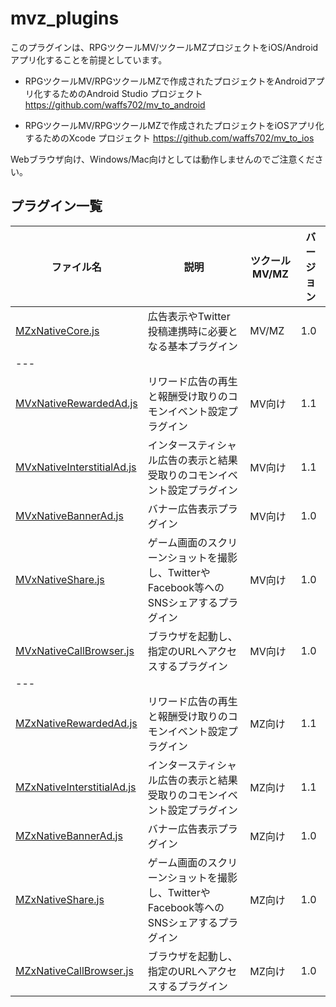 # mvz_plugins

このプラグインは、RPGツクールMV/ツクールMZプロジェクトをiOS/Androidアプリ化することを前提としています。
* RPGツクールMV/RPGツクールMZで作成されたプロジェクトをAndroidアプリ化するためのAndroid Studio プロジェクト
https://github.com/waffs702/mv_to_android

* RPGツクールMV/RPGツクールMZで作成されたプロジェクトをiOSアプリ化するためのXcode プロジェクト
https://github.com/waffs702/mv_to_ios

Webブラウザ向け、Windows/Mac向けとしては動作しませんのでご注意ください。

## プラグイン一覧

| ファイル名 | 説明 | ツクールMV/MZ | バージョン |
|--------|--------|--------|--------|
| [MZxNativeCore.js](https://raw.githubusercontent.com/waffs702/mvz_plugins/main/MZxNativeCore.js) | 広告表示やTwitter投稿連携時に必要となる基本プラグイン | MV/MZ | 1.0 |
| --- | | | |
| [MVxNativeRewardedAd.js](https://raw.githubusercontent.com/waffs702/mvz_plugins/main/MVxNativeRewardedAd.js) | リワード広告の再生と報酬受け取りのコモンイベント設定プラグイン | MV向け | 1.1 |
| [MVxNativeInterstitialAd.js](https://raw.githubusercontent.com/waffs702/mvz_plugins/main/MVxNativeInterstitialAd.js) | インタースティシャル広告の表示と結果受取りのコモンイベント設定プラグイン | MV向け | 1.1 |
| [MVxNativeBannerAd.js](https://raw.githubusercontent.com/waffs702/mvz_plugins/main/MVxNativeBannerAd.js) | バナー広告表示プラグイン | MV向け | 1.0 |
| [MVxNativeShare.js](https://raw.githubusercontent.com/waffs702/mvz_plugins/main/MVxNativeShare.js) | ゲーム画面のスクリーンショットを撮影し、TwitterやFacebook等へのSNSシェアするプラグイン | MV向け | 1.0 |
| [MVxNativeCallBrowser.js](https://raw.githubusercontent.com/waffs702/mvz_plugins/main/MVxNativeCallBrowser.js) | ブラウザを起動し、指定のURLへアクセスするプラグイン | MV向け | 1.0 |
| --- | | | |
| [MZxNativeRewardedAd.js](https://raw.githubusercontent.com/waffs702/mvz_plugins/main/MZxNativeRewardedAd.js) | リワード広告の再生と報酬受け取りのコモンイベント設定プラグイン | MZ向け | 1.1 |
| [MZxNativeInterstitialAd.js](https://raw.githubusercontent.com/waffs702/mvz_plugins/main/MZxNativeInterstitialAd.js) | インタースティシャル広告の表示と結果受取りのコモンイベント設定プラグイン | MZ向け | 1.1 |
| [MZxNativeBannerAd.js](https://raw.githubusercontent.com/waffs702/mvz_plugins/main/MZxNativeBannerAd.js) | バナー広告表示プラグイン | MZ向け | 1.0 |
| [MZxNativeShare.js](https://raw.githubusercontent.com/waffs702/mvz_plugins/main/MZxNativeShare.js) | ゲーム画面のスクリーンショットを撮影し、TwitterやFacebook等へのSNSシェアするプラグイン | MZ向け | 1.0 |
| [MZxNativeCallBrowser.js](https://raw.githubusercontent.com/waffs702/mvz_plugins/main/MZxNativeCallBrowser.js) | ブラウザを起動し、指定のURLへアクセスするプラグイン | MZ向け | 1.0 |
